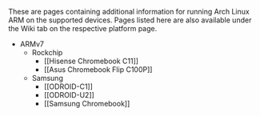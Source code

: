 These are pages containing additional information for running Arch Linux ARM on the supported devices. Pages listed here are also available under the Wiki tab on the respective platform page.

* ARMv7
    * Rockchip
        * [[Hisense Chromebook C11]]
        * [[Asus Chromebook Flip C100P]]
    * Samsung
        * [[ODROID-C1]]
        * [[ODROID-U2]]
        * [[Samsung Chromebook]]